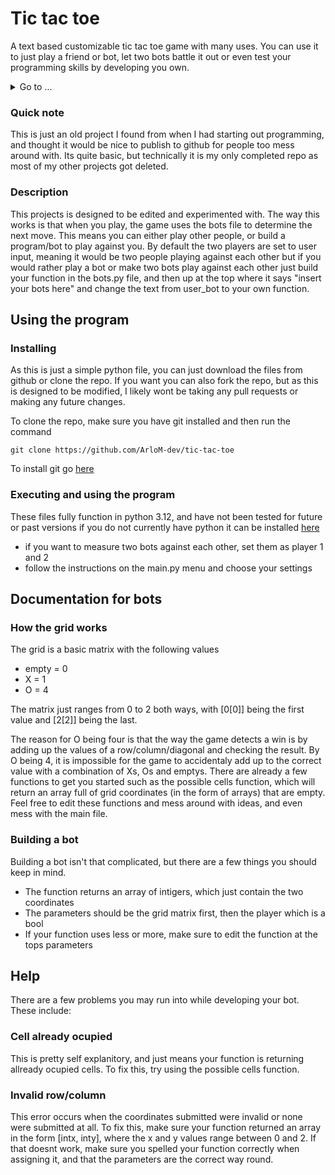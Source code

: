 # Tic tac toe

A text based customizable tic tac toe game with many uses. You can use it to just play a friend or bot, let two bots battle it out or even
test your programming skills by developing you own.

<details>
  <summary> Go to ...</summary>
  <ul>
    <li><a href="https://github.com/ArloM-dev/tic-tac-toe/README.md#using-the-program">Using the program</a></li>
    <li><a href="https://github.com/ArloM-dev/tic-tac-toe/README.md#documentation-for-bots">Documentation for bots</a></li>
    <li><a href="https://github.com/ArloM-dev/tic-tac-toe/README.md#help">Help</a></li>
  </ul>
</details>

### Quick note
This is just an old project I found from when I had starting out programming,
and thought it would be nice to publish to github for people too mess around with.
Its quite basic, but technically it is my only completed repo as most of my other projects got deleted.

### Description

This projects is designed to be edited and experimented with.
The way this works is that when you play, the game uses the bots file to determine the next move.
This means you can either play other people, or build a program/bot to play against you.
By default the two players are set to user input, meaning it would be two people playing against each other
but if you would rather play a bot or make two bots play against each other just build your function in the bots.py file,
and then up at the top where it says "insert your bots here" and change the text from user_bot to your own function.

## Using the program

### Installing

As this is just a simple python file, you can just download the files from github or clone the repo.
If you want you can also fork the repo, but as this is designed to be modified, I likely wont be taking any pull requests or making any future changes.

To clone the repo, make sure you have git installed and then run the command
```
git clone https://github.com/ArloM-dev/tic-tac-toe
```
To install git go [here](https://git-scm.com/downloads)

### Executing and using the program

These files fully function in python 3.12, and have not been tested for future or past versions
if you do not currently have python it can be installed [here](https://www.python.org/downloads/)
* if you want to measure two bots against each other, set them as player 1 and 2
* follow the instructions on the main.py menu and choose your settings

## Documentation for bots

### How the grid works

The grid is a basic matrix with the following values
* empty = 0
* X = 1
* O = 4  <br/>

The matrix just ranges from 0 to 2 both ways, with [0[0]] being the first value and [2[2]] being the last.

The reason for O being four is that the way the game detects a win is by adding up the values of a row/column/diagonal and checking the result.
By O being 4, it is impossible for the game to accidentaly add up to the correct value with a combination of Xs, Os and emptys.
There are already a few functions to get you started such as the possible cells function, which will return an array full of grid coordinates
(in the form of arrays) that are empty. Feel free to edit these functions and mess around with ideas, and even mess with the main file.

### Building a bot

Building a bot isn't that complicated, but there are a few things you should keep in mind.
* The function returns an array of intigers, which just contain the two coordinates
* The parameters should be the grid matrix first, then the player which is a bool
* If your function uses less or more, make sure to edit the function at the tops parameters

## Help

There are a few problems you may run into while developing your bot. These include:

### Cell already ocupied

This is pretty self explanitory, and just means your function is returning allready ocupied cells. To fix this, try using the possible cells function.

### Invalid row/column

This error occurs when the coordinates submitted were invalid or none were submitted at all. To fix this, make sure
your function returned an array in the form [intx, inty], where the x and y values range between 0 and 2. If that doesnt work, make sure
you spelled your function correctly when assigning it, and that the parameters are the correct way round.
